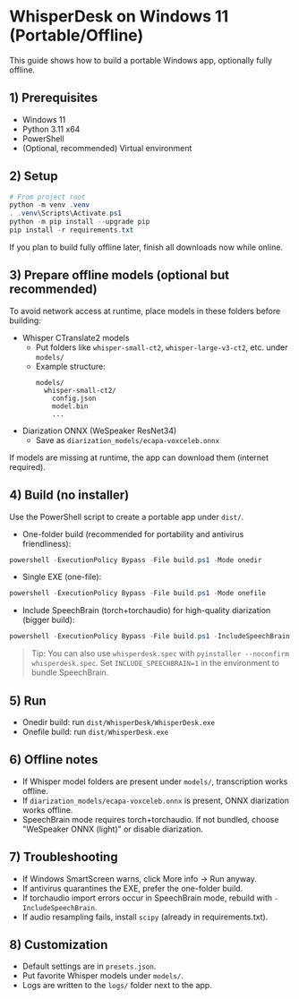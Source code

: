 # WhisperDesk on Windows 11 (Portable/Offline)

This guide shows how to build a portable Windows app, optionally fully offline.

## 1) Prerequisites

- Windows 11
- Python 3.11 x64
- PowerShell
- (Optional, recommended) Virtual environment

## 2) Setup

```powershell
# From project root
python -m venv .venv
. .venv\Scripts\Activate.ps1
python -m pip install --upgrade pip
pip install -r requirements.txt
```

If you plan to build fully offline later, finish all downloads now while online.

## 3) Prepare offline models (optional but recommended)

To avoid network access at runtime, place models in these folders before building:

- Whisper CTranslate2 models
  - Put folders like `whisper-small-ct2`, `whisper-large-v3-ct2`, etc. under `models/`
  - Example structure:
    ```
    models/
      whisper-small-ct2/
        config.json
        model.bin
        ...
    ```
- Diarization ONNX (WeSpeaker ResNet34)
  - Save as `diarization_models/ecapa-voxceleb.onnx`

If models are missing at runtime, the app can download them (internet required).

## 4) Build (no installer)

Use the PowerShell script to create a portable app under `dist/`.

- One-folder build (recommended for portability and antivirus friendliness):

```powershell
powershell -ExecutionPolicy Bypass -File build.ps1 -Mode onedir
```

- Single EXE (one-file):

```powershell
powershell -ExecutionPolicy Bypass -File build.ps1 -Mode onefile
```

- Include SpeechBrain (torch+torchaudio) for high-quality diarization (bigger build):

```powershell
powershell -ExecutionPolicy Bypass -File build.ps1 -IncludeSpeechBrain
```

> Tip: You can also use `whisperdesk.spec` with `pyinstaller --noconfirm whisperdesk.spec`. Set `INCLUDE_SPEECHBRAIN=1` in the environment to bundle SpeechBrain.

## 5) Run

- Onedir build: run `dist/WhisperDesk/WhisperDesk.exe`
- Onefile build: run `dist/WhisperDesk.exe`

## 6) Offline notes

- If Whisper model folders are present under `models/`, transcription works offline.
- If `diarization_models/ecapa-voxceleb.onnx` is present, ONNX diarization works offline.
- SpeechBrain mode requires torch+torchaudio. If not bundled, choose "WeSpeaker ONNX (light)" or disable diarization.

## 7) Troubleshooting

- If Windows SmartScreen warns, click More info → Run anyway.
- If antivirus quarantines the EXE, prefer the one-folder build.
- If torchaudio import errors occur in SpeechBrain mode, rebuild with `-IncludeSpeechBrain`.
- If audio resampling fails, install `scipy` (already in requirements.txt).

## 8) Customization

- Default settings are in `presets.json`.
- Put favorite Whisper models under `models/`.
- Logs are written to the `logs/` folder next to the app.
